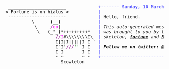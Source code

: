 <pre style="font-family:Menlo,'DejaVu Sans Mono',consolas,'Courier New',monospace"> ______________________            <span style="color: #5f5fff; text-decoration-color: #5f5fff">+------- </span><span style="color: #5f5fff; text-decoration-color: #5f5fff; font-weight: bold">Sunday, 10 March 2024</span><span style="color: #5f5fff; text-decoration-color: #5f5fff"> --------+</span> <a href="https://www.informatik.uni-leipzig.de/~akiki/">Christopher Akiki</a>                
<span style="font-weight: bold">&lt;</span><span style="color: #000000; text-decoration-color: #000000"> Fortune is on hiatus </span><span style="font-weight: bold">&gt;</span>           <span style="color: #5f5fff; text-decoration-color: #5f5fff">|</span>                                      <span style="color: #5f5fff; text-decoration-color: #5f5fff">|</span> ┣━━ Interests                    
 ----------------------            <span style="color: #5f5fff; text-decoration-color: #5f5fff">|</span> Hello, friend.                       <span style="color: #5f5fff; text-decoration-color: #5f5fff">|</span> ┃   ┣━━ My cat                   
          \      <span style="font-weight: bold">(</span>__<span style="font-weight: bold">)</span>              <span style="color: #5f5fff; text-decoration-color: #5f5fff">|</span>                                      <span style="color: #5f5fff; text-decoration-color: #5f5fff">|</span> ┃   ┣━━ Representation Learning  
           \     <span style="color: #800080; text-decoration-color: #800080">/</span><span style="color: #ff00ff; text-decoration-color: #ff00ff">oo</span>|              <span style="color: #5f5fff; text-decoration-color: #5f5fff">|</span> <span style="font-style: italic">This auto-generated message panel </span>   <span style="color: #5f5fff; text-decoration-color: #5f5fff">|</span> ┃   ┣━━ Language Generation      
            \   <span style="font-weight: bold">(</span>_&quot;_<span style="font-weight: bold">)</span>*+++++++++*   <span style="color: #5f5fff; text-decoration-color: #5f5fff">|</span> <span style="font-style: italic">was brought to you by the </span><span style="font-weight: bold; font-style: italic"><a href="https://en.wikipedia.org/wiki/Cowsay">cowsay</a></span><span style="font-style: italic"> </span>    <span style="color: #5f5fff; text-decoration-color: #5f5fff">|</span> ┃   ┣━━ Text Mining              
                   <span style="color: #800080; text-decoration-color: #800080">//</span><span style="color: #ff00ff; text-decoration-color: #ff00ff">I</span>#\\\\\\\\I\  <span style="color: #5f5fff; text-decoration-color: #5f5fff">|</span> <span style="font-style: italic">skeleton, </span><span style="font-weight: bold; font-style: italic"><a href="https://en.wikipedia.org/wiki/Fortune_(Unix)">fortune</a></span><span style="font-style: italic"> and </span><span style="font-weight: bold; font-style: italic"><a href="https://github.com/willmcgugan/rich">Rich</a></span><span style="font-style: italic">. </span>         <span style="color: #5f5fff; text-decoration-color: #5f5fff">|</span> ┃   ┣━━ Dataset Creation         
                   I<span style="font-weight: bold">[</span>I|I|||||I I ` <span style="color: #5f5fff; text-decoration-color: #5f5fff">|</span>                                      <span style="color: #5f5fff; text-decoration-color: #5f5fff">|</span> ┃   ┗━━ TODO                     
                   I`I&#x27;<span style="color: #800080; text-decoration-color: #800080">///</span><span style="color: #008000; text-decoration-color: #008000">&#x27;&#x27;</span> I I   <span style="color: #5f5fff; text-decoration-color: #5f5fff">|</span> <span style="font-weight: bold; font-style: italic">Follow me on twitter: </span><span style="font-weight: bold; font-style: italic"><a href="https://twitter.com/christopher">@christopher</a></span>   <span style="color: #5f5fff; text-decoration-color: #5f5fff">|</span> ┣━━ Past Lives                   
                   I I       I I   <span style="color: #5f5fff; text-decoration-color: #5f5fff">|</span>                                      <span style="color: #5f5fff; text-decoration-color: #5f5fff">|</span> ┃   ┣━━ Sociocultural antropology
                   ~ ~       ~ ~   <span style="color: #5f5fff; text-decoration-color: #5f5fff">+--------------------------------------+</span> ┃   ┗━━ Network Engineering      
                     Scowleton                                              ┣━━ Current Location             
                                                                            ┃   ┗━━ Leipzig, Germany         
                                                                            ┗━━ Previous Locations           
                                                                                ┣━━ Durham, England          
                                                                                ┗━━ Zouk Mikael, Lebanon     
</pre>
